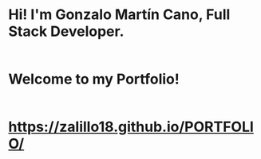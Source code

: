  <h1> Hi! I'm Gonzalo Martín Cano, Full Stack Developer. <br/><br/>

Welcome to my Portfolio! <br/><br/>

https://zalillo18.github.io/PORTFOLIO/
